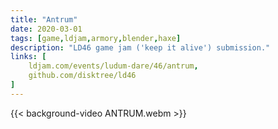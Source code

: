```yaml
---
title: "Antrum"
date: 2020-03-01
tags: [game,ldjam,armory,blender,haxe]
description: "LD46 game jam ('keep it alive') submission."
links: [
	ldjam.com/events/ludum-dare/46/antrum,
	github.com/disktree/ld46
]
---
```

{{< background-video ANTRUM.webm >}}
